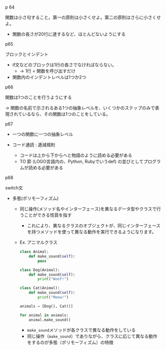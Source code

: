 p 64

関数は小さ句すること。第一の原則は小さくせよ。第二の原則はさらに小さくせよ。

- 関数の長さが20行に達するなど、ほとんどないようにする

p65

ブロックとインデント

- if文などのブロックは1行の長さでなければならない。
    - → 1行 = 関数を呼び出すだけ
- 関数内のインデントレベルは1つか2つ

p66

関数は1つのことを行うようにする

→ 関数の名前で示されるある1つの抽象レベルを、いくつかのステップのみで表現されているなら、その関数は1つのことをしている。

p67

- 一つの関数に一つの抽象レベル
    
    
- コード通読 : 逓減規則
    - コードは上から下からへと物語のように読める必要がある
    - TO 節 (LOGO言語内の、Python, Rubyでいうdef) の並びとしてプログラムが読める必要がある

p68

switch文

- 多態(ポリモーフィズム)
    - 同じ操作(メソッド名やインターフェース)を異なるデータ型やクラスで行うことができる性質を指す
        - これにより、異なるクラスのオブジェクトが、同じインターフェースを持つメソッドを使って異なる動作を実行できるようになります。
    - Ex. アニマルクラス
        
        ```python
        class Animal:
            def make_sound(self):
                pass
        
        class Dog(Animal):
            def make_sound(self):
                print("Woof!")
        
        class Cat(Animal):
            def make_sound(self):
                print("Meow!")
        
        animals = [Dog(), Cat()]
        
        for animal in animals:
            animal.make_sound()
        ```
        
        - `make_sound`メソッドが各クラスで異なる動作をしている
        - 同じ操作（`make_sound`）でありながら、クラスに応じて異なる動作をするのが多態（ポリモーフィズム）の特徴
